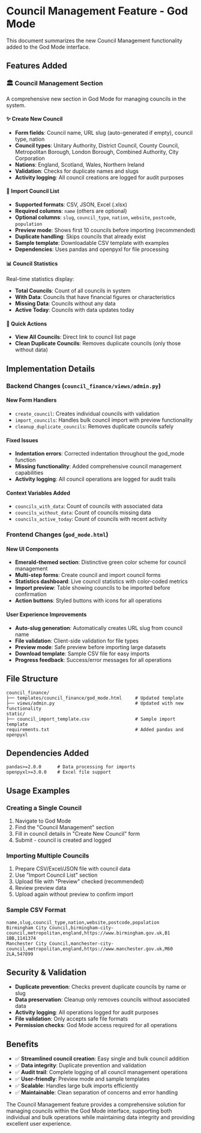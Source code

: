 # Council Management Feature - God Mode

This document summarizes the new Council Management functionality added to the God Mode interface.

## Features Added

### 🏛️ **Council Management Section**
A comprehensive new section in God Mode for managing councils in the system.

#### ✨ **Create New Council**
- **Form fields**: Council name, URL slug (auto-generated if empty), council type, nation
- **Council types**: Unitary Authority, District Council, County Council, Metropolitan Borough, London Borough, Combined Authority, City Corporation
- **Nations**: England, Scotland, Wales, Northern Ireland
- **Validation**: Checks for duplicate names and slugs
- **Activity logging**: All council creations are logged for audit purposes

#### 📄 **Import Council List**
- **Supported formats**: CSV, JSON, Excel (.xlsx)
- **Required columns**: `name` (others are optional)
- **Optional columns**: `slug`, `council_type`, `nation`, `website`, `postcode`, `population`
- **Preview mode**: Shows first 10 councils before importing (recommended)
- **Duplicate handling**: Skips councils that already exist
- **Sample template**: Downloadable CSV template with examples
- **Dependencies**: Uses pandas and openpyxl for file processing

#### 📊 **Council Statistics**
Real-time statistics display:
- **Total Councils**: Count of all councils in system
- **With Data**: Councils that have financial figures or characteristics
- **Missing Data**: Councils without any data
- **Active Today**: Councils with data updates today

#### 🧹 **Quick Actions**
- **View All Councils**: Direct link to council list page
- **Clean Duplicate Councils**: Removes duplicate councils (only those without data)

## Implementation Details

### Backend Changes (`council_finance/views/admin.py`)

#### New Form Handlers
- `create_council`: Creates individual councils with validation
- `import_councils`: Handles bulk council import with preview functionality
- `cleanup_duplicate_councils`: Removes duplicate councils safely

#### Fixed Issues
- **Indentation errors**: Corrected indentation throughout the god_mode function
- **Missing functionality**: Added comprehensive council management capabilities
- **Activity logging**: All council operations are logged for audit trails

#### Context Variables Added
- `councils_with_data`: Count of councils with associated data
- `councils_without_data`: Count of councils missing data  
- `councils_active_today`: Count of councils with recent activity

### Frontend Changes (`god_mode.html`)

#### New UI Components
- **Emerald-themed section**: Distinctive green color scheme for council management
- **Multi-step forms**: Create council and import council forms
- **Statistics dashboard**: Live council statistics with color-coded metrics
- **Import preview**: Table showing councils to be imported before confirmation
- **Action buttons**: Styled buttons with icons for all operations

#### User Experience Improvements
- **Auto-slug generation**: Automatically creates URL slug from council name
- **File validation**: Client-side validation for file types
- **Preview mode**: Safe preview before importing large datasets
- **Download template**: Sample CSV file for easy imports
- **Progress feedback**: Success/error messages for all operations

## File Structure

```
council_finance/
├── templates/council_finance/god_mode.html     # Updated template
├── views/admin.py                              # Updated with new functionality
static/
├── council_import_template.csv                 # Sample import template
requirements.txt                                # Added pandas and openpyxl
```

## Dependencies Added

```
pandas>=2.0.0      # Data processing for imports
openpyxl>=3.0.0    # Excel file support
```

## Usage Examples

### Creating a Single Council
1. Navigate to God Mode
2. Find the "Council Management" section
3. Fill in council details in "Create New Council" form
4. Submit - council is created and logged

### Importing Multiple Councils
1. Prepare CSV/Excel/JSON file with council data
2. Use "Import Council List" section
3. Upload file with "Preview" checked (recommended)
4. Review preview data
5. Upload again without preview to confirm import

### Sample CSV Format
```csv
name,slug,council_type,nation,website,postcode,population
Birmingham City Council,birmingham-city-council,metropolitan,england,https://www.birmingham.gov.uk,B1 1BB,1141374
Manchester City Council,manchester-city-council,metropolitan,england,https://www.manchester.gov.uk,M60 2LA,547899
```

## Security & Validation

- **Duplicate prevention**: Checks prevent duplicate councils by name or slug
- **Data preservation**: Cleanup only removes councils without associated data
- **Activity logging**: All operations logged for audit purposes
- **File validation**: Only accepts safe file formats
- **Permission checks**: God Mode access required for all operations

## Benefits

- ✅ **Streamlined council creation**: Easy single and bulk council addition
- ✅ **Data integrity**: Duplicate prevention and validation
- ✅ **Audit trail**: Complete logging of all council management operations  
- ✅ **User-friendly**: Preview mode and sample templates
- ✅ **Scalable**: Handles large bulk imports efficiently
- ✅ **Maintainable**: Clean separation of concerns and error handling

The Council Management feature provides a comprehensive solution for managing councils within the God Mode interface, supporting both individual and bulk operations while maintaining data integrity and providing excellent user experience.